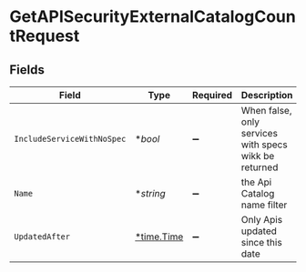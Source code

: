# GetAPISecurityExternalCatalogCountRequest


## Fields

| Field                                                 | Type                                                  | Required                                              | Description                                           |
| ----------------------------------------------------- | ----------------------------------------------------- | ----------------------------------------------------- | ----------------------------------------------------- |
| `IncludeServiceWithNoSpec`                            | **bool*                                               | :heavy_minus_sign:                                    | When false, only services with specs wikk be returned |
| `Name`                                                | **string*                                             | :heavy_minus_sign:                                    | the Api Catalog name filter                           |
| `UpdatedAfter`                                        | [*time.Time](https://pkg.go.dev/time#Time)            | :heavy_minus_sign:                                    | Only Apis updated since this date                     |